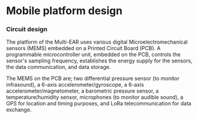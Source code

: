 # Mobile platform design
### Circuit design

The platform of the Multi-EAR uses various digital Microelectromechanical sensors (MEMS) embedded on a Printed Circuit Board (PCB). A programmable microcontroller unit, embedded on the PCB, controls the sensor's sampling frequency, establishes the energy supply for the sensors, the data communication, and data storage.

The MEMS on the PCB are; two differential pressure sensor (to monitor infrasound), a 6-axis accelerometer/gyroscope, a 6-axis accelerometer/magnetometer, a barometric pressure sensor, a temperature/humidity sensor, microphones (to monitor audible sound), a GPS for location and timing purposes, and LoRa telecommunication for data exchange. 


